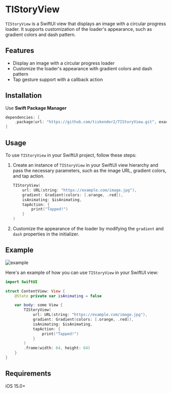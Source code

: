 # TIStoryView

`TIStoryView` is a SwiftUI view that displays an image with a circular progress loader. It supports customization of the loader's appearance, such as gradient colors and dash pattern.

## Features

- Display an image with a circular progress loader
- Customize the loader's appearance with gradient colors and dash pattern
- Tap gesture support with a callback action

## Installation

Use **Swift Package Manager**

```swift
dependencies: [
    .package(url: "https://github.com/tiskender2/TIStoryView.git", exact: "1.3")
]
```

## Usage

To use `TIStoryView` in your SwiftUI project, follow these steps:

1. Create an instance of `TIStoryView` in your SwiftUI view hierarchy and pass the necessary parameters, such as the image URL, gradient colors, and tap action.

    ```swift
    TIStoryView(
        url: URL(string: "https://example.com/image.jpg"),
        gradient: Gradient(colors: [.orange, .red]),
        isAnimating: $isAnimating,
        tapAction: {
            print("Tapped!")
        }
    )
    ```

2. Customize the appearance of the loader by modifying the `gradient` and `dash` properties in the initializer.

## Example
![example](https://github.com/tiskender2/TIStoryView/assets/17899883/f4ba3db9-6354-43b8-8e32-acabec6a4aa2)


Here's an example of how you can use `TIStoryView` in your SwiftUI view:

```swift
import SwiftUI

struct ContentView: View {
    @State private var isAnimating = false

    var body: some View {
        TIStoryView(
            url: URL(string: "https://example.com/image.jpg"),
            gradient: Gradient(colors: [.orange, .red]),
            isAnimating: $isAnimating,
            tapAction: {
                print("Tapped!")
            }
        )
        .frame(width: 64, height: 64)
    }
}
```

## Requirements
iOS 15.0+
